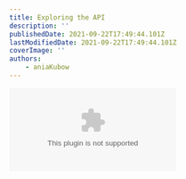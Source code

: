 ```yaml
---
title: Exploring the API
description: ''
publishedDate: 2021-09-22T17:49:44.101Z
lastModifiedDate: 2021-09-22T17:49:44.101Z
coverImage: ''
authors:
    - aniaKubow
---
```


<Embed
	type="youtube"
	url="https://youtu.be/_itMdiSc0KI?t=73"
	title="Exploring the API"
/>
